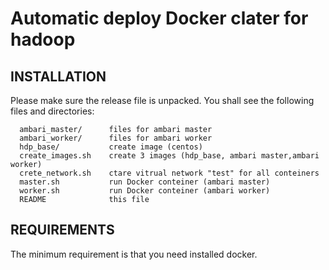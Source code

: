 # Automatic deploy Docker clater for hadoop

INSTALLATION
------------

Please make sure the release file is unpacked. You shall see the following files and directories:

      ambari_master/      files for ambari master
      ambari_worker/      files for ambari worker
      hdp_base/	          create image (centos) 
      create_images.sh	  create 3 images (hdp_base, ambari master,ambari worker)
      crete_network.sh    ctare vitrual network "test" for all conteiners
      master.sh           run Docker conteiner (ambari master)
      worker.sh	          run Docker conteiner (ambari worker)
      README              this file

REQUIREMENTS
------------

The minimum requirement is that you need installed docker.
